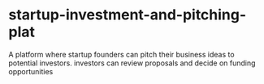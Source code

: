 # startup-investment-and-pitching-plat
A  platform where startup founders can pitch their business ideas to potential investors. investors can review proposals and decide on funding opportunities
